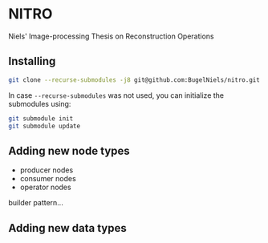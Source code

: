 # NITRO

Niels' Image-processing Thesis on Reconstruction Operations


## Installing

```sh
git clone --recurse-submodules -j8 git@github.com:BugelNiels/nitro.git
```

In case `--recurse-submodules` was not used, you can initialize the submodules using:

```sh
git submodule init
git submodule update
```


## Adding new node types

- producer nodes
- consumer nodes
- operator nodes

builder pattern...


## Adding new data types

